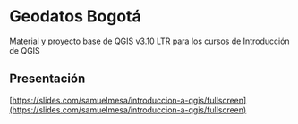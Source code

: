 # Geodatos Bogotá

Material y proyecto base de QGIS v3.10 LTR para los cursos de Introducción de QGIS 

## Presentación

[https://slides.com/samuelmesa/introduccion-a-qgis/fullscreen](https://slides.com/samuelmesa/introduccion-a-qgis/fullscreen)
